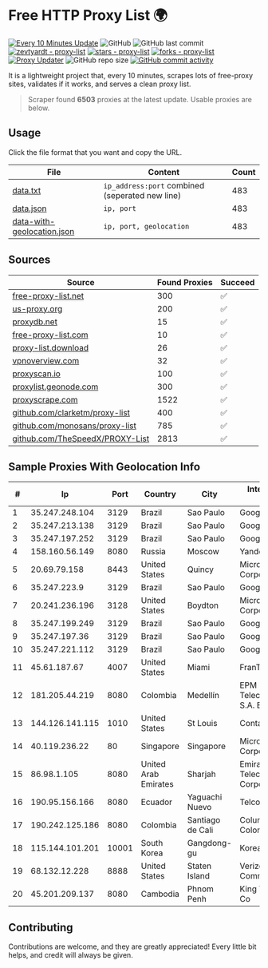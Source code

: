 
# Free HTTP Proxy List 🌍

[![Every 10 Minutes Update](https://github.com/mertguvencli/http-proxy-list/actions/workflows/main.yml/badge.svg?branch=main)](https://github.com/mertguvencli/http-proxy-list/actions/workflows/main.yml)
![GitHub](https://img.shields.io/github/license/mertguvencli/http-proxy-list)
![GitHub last commit](https://img.shields.io/github/last-commit/mertguvencli/http-proxy-list)
[![zevtyardt - proxy-list](https://img.shields.io/static/v1?label=zevtyardt&message=proxy-list&color=blue&logo=github)](https://github.com/zevtyardt/proxy-list "Go to GitHub repo")
[![stars - proxy-list](https://img.shields.io/github/stars/zevtyardt/proxy-list?style=social)](https://github.com/zevtyardt/proxy-list)
[![forks - proxy-list](https://img.shields.io/github/forks/zevtyardt/proxy-list?style=social)](https://github.com/zevtyardt/proxy-list)
[![Proxy Updater](https://github.com/zevtyardt/proxy-list/workflows/Proxy%20Updater/badge.svg)](https://github.com/zevtyardt/proxy-list/actions?query=workflow:"Proxy+Updater")
![GitHub repo size](https://img.shields.io/github/repo-size/zevtyardt/proxy-list)
[![GitHub commit activity](https://img.shields.io/github/commit-activity/m/zevtyardt/proxy-list?logo=commits)](https://github.com/zevtyardt/proxy-list/commits/main)

It is a lightweight project that, every 10 minutes, scrapes lots of free-proxy sites, validates if it works, and serves a clean proxy list.

> Scraper found **6503** proxies at the latest update. Usable proxies are below.

## Usage

Click the file format that you want and copy the URL.

|File|Content|Count|
|----|-------|-----|
|[data.txt](https://raw.githubusercontent.com/mertguvencli/http-proxy-list/main/proxy-list/data.txt)|`ip_address:port` combined (seperated new line)|483|
|[data.json](https://raw.githubusercontent.com/mertguvencli/http-proxy-list/main/proxy-list/data.json)|`ip, port`|483|
|[data-with-geolocation.json](https://raw.githubusercontent.com/mertguvencli/http-proxy-list/main/proxy-list/data-with-geolocation.json)|`ip, port, geolocation`|483|

## Sources

|Source|Found Proxies|Succeed|
|------|-------------|-------|
|[free-proxy-list.net](https://free-proxy-list.net)|300|✅|
|[us-proxy.org](https://www.us-proxy.org)|200|✅|
|[proxydb.net](http://proxydb.net)|15|✅|
|[free-proxy-list.com](https://free-proxy-list.com/?page=&port=&type%5B%5D=http&type%5B%5D=https&up_time=0&search=Search)|10|✅|
|[proxy-list.download](https://www.proxy-list.download/HTTP)|26|✅|
|[vpnoverview.com](https://vpnoverview.com/privacy/anonymous-browsing/free-proxy-servers)|32|✅|
|[proxyscan.io](https://www.proxyscan.io)|100|✅|
|[proxylist.geonode.com](https://proxylist.geonode.com/api/proxy-list?limit=300&page=1&sort_by=lastChecked&sort_type=desc&protocols=http,https)|300|✅|
|[proxyscrape.com](https://api.proxyscrape.com/v2/?request=displayproxies&protocol=http&timeout=10000&country=all&ssl=all&anonymity=all)|1522|✅|
|[github.com/clarketm/proxy-list](https://raw.githubusercontent.com/clarketm/proxy-list/master/proxy-list-raw.txt)|400|✅|
|[github.com/monosans/proxy-list](https://raw.githubusercontent.com/monosans/proxy-list/main/proxies/http.txt)|785|✅|
|[github.com/TheSpeedX/PROXY-List](https://raw.githubusercontent.com/TheSpeedX/PROXY-List/master/http.txt)|2813|✅|


## Sample Proxies With Geolocation Info

|#|Ip|Port|Country|City|Internet Service Provider|
|-|--|----|-------|----|-------------------------|
|1|35.247.248.104|3129|Brazil|Sao Paulo|Google LLC|
|2|35.247.213.138|3129|Brazil|Sao Paulo|Google LLC|
|3|35.247.197.252|3129|Brazil|Sao Paulo|Google LLC|
|4|158.160.56.149|8080|Russia|Moscow|Yandex.Cloud LLC|
|5|20.69.79.158|8443|United States|Quincy|Microsoft Corporation|
|6|35.247.223.9|3129|Brazil|Sao Paulo|Google LLC|
|7|20.241.236.196|3128|United States|Boydton|Microsoft Corporation|
|8|35.247.199.249|3129|Brazil|Sao Paulo|Google LLC|
|9|35.247.197.36|3129|Brazil|Sao Paulo|Google LLC|
|10|35.247.221.112|3129|Brazil|Sao Paulo|Google LLC|
|11|45.61.187.67|4007|United States|Miami|FranTech Solutions|
|12|181.205.44.219|8080|Colombia|Medellín|EPM Telecomunicaciones S.A. E.S.P.|
|13|144.126.141.115|1010|United States|St Louis|Contabo Inc.|
|14|40.119.236.22|80|Singapore|Singapore|Microsoft Corporation|
|15|86.98.1.105|8080|United Arab Emirates|Sharjah|Emirates Telecommunications Corporation|
|16|190.95.156.166|8080|Ecuador|Yaguachi Nuevo|Telconet S.A|
|17|190.242.125.186|8080|Colombia|Santiago de Cali|Columbus Networks Colombia|
|18|115.144.101.201|10001|South Korea|Gangdong-gu|Korea Telecom|
|19|68.132.12.228|8888|United States|Staten Island|Verizon Communications|
|20|45.201.209.137|8080|Cambodia|Phnom Penh|King Technologies Co|



## Contributing

Contributions are welcome, and they are greatly appreciated! Every
little bit helps, and credit will always be given.

